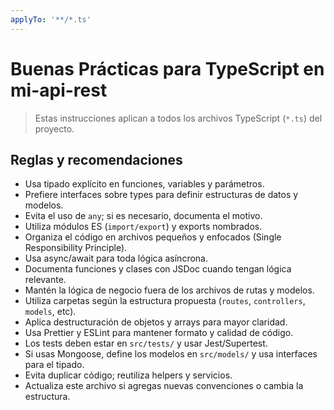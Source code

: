 ```yaml
---
applyTo: '**/*.ts'
---
```

# Buenas Prácticas para TypeScript en mi-api-rest

> Estas instrucciones aplican a todos los archivos TypeScript (`*.ts`) del proyecto.

## Reglas y recomendaciones

- Usa tipado explícito en funciones, variables y parámetros.
- Prefiere interfaces sobre types para definir estructuras de datos y modelos.
- Evita el uso de `any`; si es necesario, documenta el motivo.
- Utiliza módulos ES (`import/export`) y exports nombrados.
- Organiza el código en archivos pequeños y enfocados (Single Responsibility Principle).
- Usa async/await para toda lógica asíncrona.
- Documenta funciones y clases con JSDoc cuando tengan lógica relevante.
- Mantén la lógica de negocio fuera de los archivos de rutas y modelos.
- Utiliza carpetas según la estructura propuesta (`routes`, `controllers`, `models`, etc).
- Aplica destructuración de objetos y arrays para mayor claridad.
- Usa Prettier y ESLint para mantener formato y calidad de código.
- Los tests deben estar en `src/tests/` y usar Jest/Supertest.
- Si usas Mongoose, define los modelos en `src/models/` y usa interfaces para el tipado.
- Evita duplicar código; reutiliza helpers y servicios.
- Actualiza este archivo si agregas nuevas convenciones o cambia la estructura.
